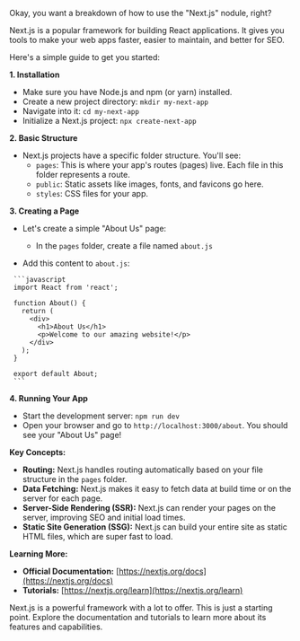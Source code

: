 Okay, you want a breakdown of how to use the "Next.js" nodule, right? 

Next.js is a popular framework for building React applications. It gives you tools to make your web apps faster, easier to maintain, and better for SEO.  

Here's a simple guide to get you started:

**1. Installation**

   -  Make sure you have Node.js and npm (or yarn) installed.
   -  Create a new project directory: `mkdir my-next-app`
   -  Navigate into it: `cd my-next-app`
   -  Initialize a Next.js project: `npx create-next-app`

**2. Basic Structure**

   - Next.js projects have a specific folder structure. You'll see:
     - `pages`: This is where your app's routes (pages) live. Each file in this folder represents a route.
     - `public`: Static assets like images, fonts, and favicons go here.
     - `styles`:  CSS files for your app.

**3. Creating a Page**

   - Let's create a simple "About Us" page:
     - In the `pages` folder, create a file named `about.js`

   -  Add this content to `about.js`:

     ```javascript
     import React from 'react';

     function About() {
       return (
         <div>
           <h1>About Us</h1>
           <p>Welcome to our amazing website!</p>
         </div>
       );
     }

     export default About;
     ```

**4. Running Your App**

   - Start the development server: `npm run dev`
   - Open your browser and go to `http://localhost:3000/about`. You should see your "About Us" page!

**Key Concepts:**

- **Routing:** Next.js handles routing automatically based on your file structure in the `pages` folder.
- **Data Fetching:**  Next.js makes it easy to fetch data at build time or on the server for each page.
- **Server-Side Rendering (SSR):**  Next.js can render your pages on the server, improving SEO and initial load times.
- **Static Site Generation (SSG):**  Next.js can build your entire site as static HTML files, which are super fast to load.

**Learning More:**

- **Official Documentation:** [https://nextjs.org/docs](https://nextjs.org/docs)
- **Tutorials:** [https://nextjs.org/learn](https://nextjs.org/learn)

Next.js is a powerful framework with a lot to offer. This is just a starting point. Explore the documentation and tutorials to learn more about its features and capabilities.


